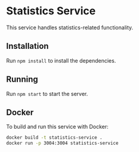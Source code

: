 # Statistics Service

This service handles statistics-related functionality.

## Installation

Run `npm install` to install the dependencies.

## Running

Run `npm start` to start the server.

## Docker

To build and run this service with Docker:

```sh
docker build -t statistics-service .
docker run -p 3004:3004 statistics-service
